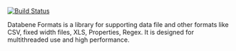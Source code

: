 [![Build Status](https://travis-ci.org/aravindc/databene-formats.svg?branch=master)](https://travis-ci.org/aravindc/databene-formats.svg?branch=master)

Databene Formats is a library for supporting data file and other formats like CSV, fixed width files, XLS, Properties, Regex. It is designed for multithreaded use and high performance.
